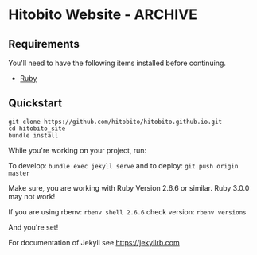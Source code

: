 # Hitobito Website - ARCHIVE

## Requirements

You'll need to have the following items installed before continuing.

  * [Ruby](https://www.ruby-lang.org/en/documentation/installation/)

## Quickstart

	git clone https://github.com/hitobito/hitobito.github.io.git
	cd hitobito_site
	bundle install


While you're working on your project, run:

To develop: `bundle exec jekyll serve`
and to deploy: `git push origin master`

Make sure, you are working with Ruby Version 2.6.6 or similar. Ruby 3.0.0 may not work!

If you are using rbenv: `rbenv shell 2.6.6`
check version: `rbenv versions`

And you're set!

For documentation of Jekyll see https://jekyllrb.com

